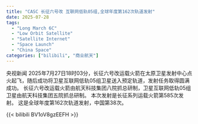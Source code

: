 ```yaml
---
title: "CASC 长征六号改 互联网低轨05组,全球年度第162次轨道发射"
date: 2025-07-28
tags:
  - "Long March 6C"
  - "Low Orbit Satellite"
  - "Satellite Internet"
  - "Space Launch"
  - "China Space"
categories: ["bilibili", "商业航天"]
---
```


央视新闻
2025年7月27日18时03分，长征六号改运载火箭在太原卫星发射中心点火起飞，随后成功将卫星互联网低轨05组卫星送入预定轨道，发射任务取得圆满成功。
长征六号改运载火箭由航天科技集团八院抓总研制，卫星互联网低轨05组卫星由航天科技集团五院抓总研制。
本次发射是长征系列运载火箭第585次发射。
这是全球年度第162次轨道发射，中国第38次。

{{< bilibili BV1oV8gzEEFH >}}
